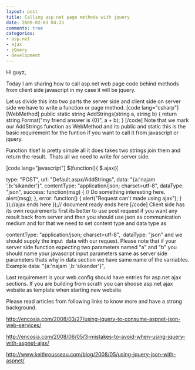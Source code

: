 ```yaml
---
layout: post
title: Calling asp.net page methods with jquery
date: 2009-02-03 04:23
comments: true
categories:
- asp.net
- ajax
- jQuery
- development
---
```

Hi guyz,

Today I am sharing how to call asp.net web page code behind methods from client side javascript in my case it will be jquery.

Let us divide this into two parts the server side and client side on server side we have to write a function or page method.
[code lang="csharp"]
[WebMethod]
public static string AddStrings(string a, string b)
{
return string.Format("my friend answer is {0}", a + b);
}
[/code]
Note that we mark  our AddStrings function as WebMethod and its public and static this is the basic requirement for the funtion if you want to call it from javascript or jquery.

Function itlsef is pretty simple all it does takes two strings join them and return the result.  Thats all we need to write for server side.

[code lang="javascript"]
$(function(){
$.ajax({

type: "POST",
url: "Default.aspx/AddStrings",
data: "{a:'najam ',b:'sikander'}",
contentType: "application/json; charset=utf-8",
dataType: "json",
success: function(msg) {
// Do something interesting here.
alert(msg);
},
error: function()
{
alert("Request can't made using ajax");
}
});//ajax ends here
});// document ready ends here
[/code]
Client side has its own requirements first its better to use post request if you want any result back from server and then you should use json as communication medium and for that we need to set content type and data type as

contentType: "application/json; charset=utf-8",  dataType: "json" and we should supply the input  data with our request. Please note that if your server side function expecting two parameters named "a" and "b" you should name your javascript input parameters same as server side parameters thats why in data section we have same name of the varriables. Example data: "{a:'najam ',b:'sikander'}",

Last requirement is your web.config should have entries for asp.net ajax sections. If you are building from scrath you can shoose asp.net ajax website as template when starting new website.

Please read articles from following links to know more and have a strong background.

http://encosia.com/2008/03/27/using-jquery-to-consume-aspnet-json-web-services/

http://encosia.com/2008/06/05/3-mistakes-to-avoid-when-using-jquery-with-aspnet-ajax/

http://www.keithrousseau.com/blog/2008/05/using-jquery-json-with-aspnet/
